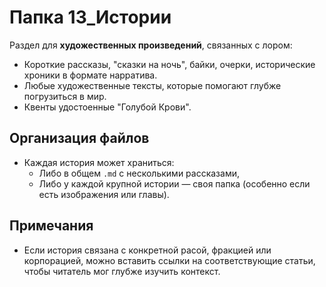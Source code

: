 # Папка 13_Истории

Раздел для **художественных произведений**, связанных с лором:
- Короткие рассказы, "сказки на ночь", байки, очерки, исторические хроники в формате нарратива.
- Любые художественные тексты, которые помогают глубже погрузиться в мир.
- Квенты удостоенные "Голубой Крови".

## Организация файлов

- Каждая история может храниться:
  - Либо в общем `.md` с несколькими рассказами, 
  - Либо у каждой крупной истории — своя папка (особенно если есть изображения или главы).

## Примечания
- Если история связана с конкретной расой, фракцией или корпорацией, можно вставить ссылки на соответствующие статьи, чтобы читатель мог глубже изучить контекст.
